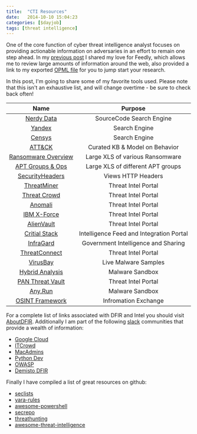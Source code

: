 ```yaml
---
title:  "CTI Resources"
date:   2014-10-10 15:04:23
categories: [$dayjob]
tags: [threat intelligence]
---
```

One of the core function of cyber threat intelligence analyst focuses on providing actionable information on adversaries in an effort to remain one step ahead.  In my [previous post](https://ashbyca.github.io/2015/information-overload/) I shared my love for Feedly, which allows me to review large amounts of information around the web, also provided a link to my exported [OPML file](https://ashby.keybase.pub/Blog/feedly.opml.xml) for you to jump start your research.

In this post, I'm going to share some of my favorite tools used.  Please note that this isn't an exhaustive list, and will change overtime - be sure to check back often!


**Name**|**Purpose**|
:-----:|:-----:
[Nerdy Data](https://nerdydata.com/search)|SourceCode Search Engine
[Yandex](https://www.yandex.com/)|Search Engine
[Censys](https://www.censys.io/)|Search Engine
[ATT&CK](https://attack.mitre.org/wiki/Main_Page)|Curated KB & Model on Behavior
[Ransomware Overview](https://docs.google.com/spreadsheets/d/1TWS238xacAto-fLKh1n5uTsdijWdCEsGIM0Y0Hvmc5g/pubhtml#)|Large XLS of various Ransomware
[APT Groups & Ops](https://docs.google.com/spreadsheets/d/1H9_xaxQHpWaa4O_Son4Gx0YOIzlcBWMsdvePFX68EKU/pubhtml)|Large XLS of different APT groups
[SecurityHeaders](https://securityheaders.io/)|Views HTTP Headers
[ThreatMiner](https://www.threatminer.org/)|Threat Intel Portal
[Threat Crowd](https://www.threatcrowd.org/)|Threat Intel Portal
[Anomali](https://www.anomali.com/)|Threat Intel Portal
[IBM X-Force](https://exchange.xforce.ibmcloud.com)|Threat Intel Portal
[AlienVault](https://otx.alienvault.com)|Threat Intel Portal
[Critial Stack](https://intel.criticalstack.com)|Intelligence Feed and Integration Portal
[InfraGard](https://www.infragard.org/)|Government Intelligence and Sharing
[ThreatConnect](https://app.threatconnect.com/auth/index.xhtml)|Threat Intel Portal
[VirusBay](https://beta.virusbay.io/)|Live Malware Samples
[Hybrid Analysis](https://www.hybrid-analysis.com)|Malware Sandbox
[PAN Threat Vault](https://threatvault.paloaltonetworks.com/)|Threat Intel Portal
[Any.Run](https://app.any.run/)|Malware Sandbox
[OSINT Framework](http://osintframework.com/)|Infromation Exchange
 
For a complete list of links associated with DFIR and Intel you should visit [AboutDFIR](http://aboutdfir.com/).  Additionally I am part of the following [slack](slack.com) communities that provide a wealth of information:
* [Google Cloud](googlecloud-community.slack.com)
* [ITCrowd](itcrowd.slack.com)
* [MacAdmins](macadmins.slack.com)
* [Python Dev](pythondev.slack.com)
* [OWASP](owasp.slack.com)
* [Demisto DFIR](dfircommunity.slack.com)

Finally I have compiled a list of great resources on github:<br>
* [seclists](https://github.com/danielmiessler/SecLists)
* [yara-rules](https://github.com/Yara-Rules/rules)
* [awesome-powershell](https://github.com/janikvonrotz/awesome-powershell)
* [secrepo](https://github.com/sooshie/secrepo)
* [threathunting](https://github.com/ThreatHuntingProject/ThreatHunting)
* [awesome-threat-intelligence](https://github.com/hslatman/awesome-threat-intelligence)

